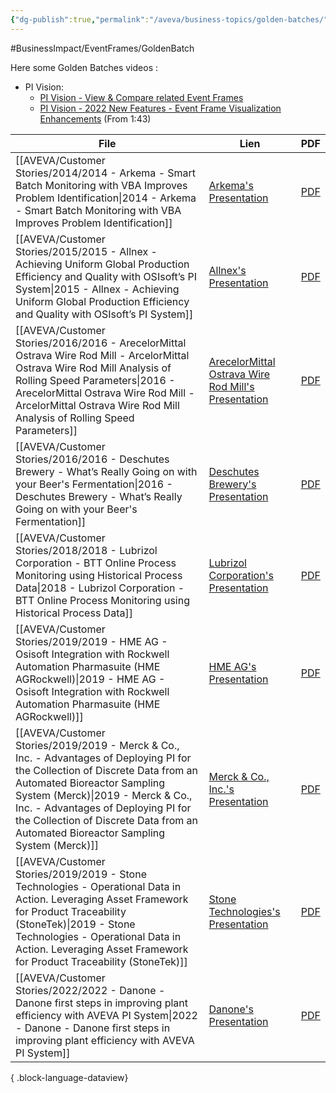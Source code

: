 ```yaml
---
{"dg-publish":true,"permalink":"/aveva/business-topics/golden-batches/"}
---
```


#BusinessImpact/EventFrames/GoldenBatch 

Here some Golden Batches videos :
- PI Vision:
    - [PI Vision - View & Compare related Event Frames](https://www.youtube.com/watch?v=I2W5vA43944 "https://www.youtube.com/watch?v=i2w5va43944")
    - [PI Vision - 2022 New Features - Event Frame Visualization Enhancements](https://www.youtube.com/watch?v=apE-B8hkOy4&t=103s "https://www.youtube.com/watch?v=ape-b8hkoy4&t=103s") (From 1:43)

| File                                                                                                                                                                                                                                                                                                                              | Lien                                                                                                                                                                                                 | PDF                                                                                                                                                                                                                                                                     |
| --------------------------------------------------------------------------------------------------------------------------------------------------------------------------------------------------------------------------------------------------------------------------------------------------------------------------------- | ---------------------------------------------------------------------------------------------------------------------------------------------------------------------------------------------------- | ----------------------------------------------------------------------------------------------------------------------------------------------------------------------------------------------------------------------------------------------------------------------- |
| [[AVEVA/Customer Stories/2014/2014 - Arkema - Smart Batch Monitoring with VBA Improves Problem Identification\|2014 - Arkema - Smart Batch Monitoring with VBA Improves Problem Identification]]                                                                                                                               | [Arkema's Presentation](https://resources.osisoft.com/presentations/smart-batch-monitoring-with-vba-improves-problem-identification/)                                                                | [PDF](https://cdn.osisoft.com/corp/en/media/presentations/2014/UsersConference2014/PDF/UC2014_Arkema_Duffy_SmartBatchMonitoringwithVBAImprovesProblemIdentification.pdf)                                                                                                |
| [[AVEVA/Customer Stories/2015/2015 - Allnex - Achieving Uniform Global Production Efficiency and Quality with OSIsoft’s PI System\|2015 - Allnex - Achieving Uniform Global Production Efficiency and Quality with OSIsoft’s PI System]]                                                                                       | [Allnex's Presentation](https://resources.osisoft.com/presentations/achieving-uniform-global-production-efficiency-and-quality-with-osisoft-s-pi-system/)                                            | [PDF](https://cdn.osisoft.com/corp/en/media/presentations/2015/EMEA2015/PDF/UC15EU02PH08_Allnex_DeWildeFlorianSpribille_AchievingUniformGlobalProductionEfficiencyandQualitywithOSIsoftsPISystem.pdf)                                                                   |
| [[AVEVA/Customer Stories/2016/2016 - ArecelorMittal Ostrava Wire Rod Mill - ArcelorMittal Ostrava Wire Rod Mill Analysis of Rolling Speed Parameters\|2016 - ArecelorMittal Ostrava Wire Rod Mill - ArcelorMittal Ostrava Wire Rod Mill Analysis of Rolling Speed Parameters]]                                                 | [ArecelorMittal Ostrava Wire Rod Mill's Presentation](https://resources.osisoft.com/presentations/arcelormittal-ostrava-wire-rod-mill--analysis-of-rolling-speed-parameters/)                        | [PDF](https://cdn.osisoft.com/osi/presentations/2016-users-conference-emea-berlin/2016-users-conference-emea-berlin-d2-Process-Industries-E060-ArecelorMittal-Ostrava-Wire-Rod-Mill-Domck-ArcelorMittal-Ostrava-Wire-Rod-Mill-Analysis-of-Rolling-Speed-Parameters.pdf) |
| [[AVEVA/Customer Stories/2016/2016 - Deschutes Brewery - What’s Really Going on with your Beer's Fermentation\|2016 - Deschutes Brewery - What’s Really Going on with your Beer's Fermentation]]                                                                                                                               | [Deschutes Brewery's Presentation](https://resources.osisoft.com/presentations/what-s-really-going-on-with-your-beer-s-fermentation-/)                                                               | [PDF](https://cdn.osisoft.com/corp/en/media/presentations/2016/UsersConference2016/PDF/PH162020_DeschutesBreweryDeschutesBrewery_FaivreTimAlexander_WhatsReallyGoingonwithyourBeersFermentation.pdf)                                                                    |
| [[AVEVA/Customer Stories/2018/2018 - Lubrizol Corporation - BTT Online Process Monitoring using Historical Process Data\|2018 - Lubrizol Corporation - BTT Online Process Monitoring using Historical Process Data]]                                                                                                           | [Lubrizol Corporation's Presentation](https://resources.osisoft.com/presentations/btt--online-process-monitoring-using-historical-process-data/)                                                     | [PDF](https://cdn.osisoft.com/osi/presentations/2018-uc-emea-barcelona/UC18EU-D2LS05-Lubrizol-Martin-BTT-Online-Process-Monitoring-using-Historical-Process-Data.pdf)                                                                                                   |
| [[AVEVA/Customer Stories/2019/2019 - HME AG - Osisoft Integration with Rockwell Automation Pharmasuite (HME AGRockwell)\|2019 - HME AG - Osisoft Integration with Rockwell Automation Pharmasuite (HME AGRockwell)]]                                                                                                           | [HME AG's Presentation](https://resources.osisoft.com/presentations/osisoft-integration-with-rockwell-automation-pharmasuite--hme-ag/rockwellx/)                                                     | [PDF](https://cdn.osisoft.com/osi/presentations/2019-uc-gothenburg/UC19EU-D2LS07-HMEAG-Muehlfriedel-Osisoft-Integration-with-Rockwell-Automation-Pharmasuite.pdf)                                                                                                       |
| [[AVEVA/Customer Stories/2019/2019 - Merck & Co., Inc. - Advantages of Deploying PI for the Collection of Discrete Data from an Automated Bioreactor Sampling System (Merck)\|2019 - Merck & Co., Inc. - Advantages of Deploying PI for the Collection of Discrete Data from an Automated Bioreactor Sampling System (Merck)]] | [Merck & Co., Inc.'s Presentation](https://resources.osisoft.com/presentations/advantages-of-deploying-pi-for-the-collection-of-discrete-data-from-an-automated-bioreactor-sampling-system--merckx/) | [PDF](https://cdn.osisoft.com/osi/presentations/2019-uc-san-francisco/US19NA-D2LS02-Merck-ONeill-Advantages-of-Deploying-PI-for-the-Collection-of-Discrete-Data-from-an-Automated-Bioreactor.pdf)                                                                       |
| [[AVEVA/Customer Stories/2019/2019 - Stone Technologies - Operational Data in Action. Leveraging Asset Framework for Product Traceability (StoneTek)\|2019 - Stone Technologies - Operational Data in Action. Leveraging Asset Framework for Product Traceability (StoneTek)]]                                                 | [Stone Technologies's Presentation](https://resources.osisoft.com/presentations/operational-data-in-action--leveraging-asset-framework-for-product-traceability--stonetekx/)                         | [PDF](https://cdn.osisoft.com/osi/presentations/2019-uc-san-francisco/US19NA-D2FB02-StoneTechnologies-Gallant-Operational-Data-in-Action-Leveraging-Asset-Framework.pdf)                                                                                                |
| [[AVEVA/Customer Stories/2022/2022 - Danone - Danone first steps in improving plant efficiency with AVEVA PI System\|2022 - Danone - Danone first steps in improving plant efficiency with AVEVA PI System]]                                                                                                                   | [Danone's Presentation](https://resources.osisoft.com/presentations/danone-first-steps-in-improving-plant-efficiency-with-aveva-pi-system/)                                                          | [PDF](https://cdn.osisoft.com/osi/presentations/2022-AVEVA-Amsterdam/UC22EU-D2CP060-Danone-Peeters-First-steps-in-improving-plant-efficiency.pdf)                                                                                                                       |

{ .block-language-dataview}